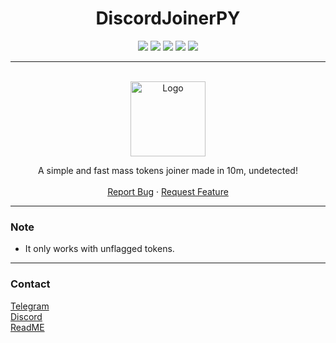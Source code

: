 <h1 align="center"> DiscordJoinerPY </h1>

<p align="center">
  <img src="https://img.shields.io/github/contributors/3ut/DiscordJoinerPY.svg?style=for-the-badge"/>
  <img src="https://img.shields.io/github/forks/3ut/DiscordJoinerPY.svg?style=for-the-badge"/>
  <img src="https://img.shields.io/github/stars/3ut/DiscordJoinerPY.svg?style=for-the-badge"/>
  <img src="https://img.shields.io/github/issues/3ut/DiscordJoinerPY.svg?style=for-the-badge"/>
  <img src="https://img.shields.io/github/license/3ut/DiscordJoinerPY.svg?style=for-the-badge"/>
</p>

---------------------------------------
  
<br/>
<div align="center">
  <a href="https://github.com/3ut/DiscordJoinerPY">
    <img src="https://cdn.discordapp.com/attachments/1113486198321729559/1114072829248409620/pngwing.com_1.png" alt="Logo" width="120" height="120">
  </a>

  <p align="center">
    A simple and fast mass tokens joiner made in 10m, undetected!
    <br />
    <br />
    <a href="https://github.com/3ut/DiscordJoinerPY/issues">Report Bug</a>
    ·
    <a href="https://github.com/3ut/DiscordJoinerPY/issues">Request Feature</a>
  </p>
</div>
  
---------------------------------------

### Note
* It only works with unflagged tokens.
---------------------------------------



### Contact
[Telegram](https://t.me/swaps1337)
<br/>
[Discord](https://discord.com/users/1091409048336859287)
<br/>
[ReadME](https://github.com/dropout1337)
